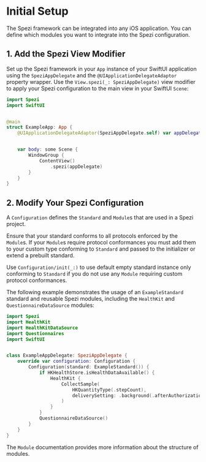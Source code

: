 # Initial Setup

<!--
                  
This source file is part of the Stanford Spezi open-source project

SPDX-FileCopyrightText: 2022 Stanford University and the project authors (see CONTRIBUTORS.md)

SPDX-License-Identifier: MIT
             
-->

The Spezi framework can be integrated into any iOS application. You can define which modules you want to integrate into the Spezi configuration.

## 1. Add the Spezi View Modifier

Set up the Spezi framework in your `App` instance of your SwiftUI application using the ``SpeziAppDelegate`` and the `@UIApplicationDelegateAdaptor` property wrapper.
Use the `View.spezi(_: SpeziAppDelegate)` view modifier to apply your Spezi configuration to the main view in your SwiftUI `Scene`:
```swift
import Spezi
import SwiftUI


@main
struct ExampleApp: App {
    @UIApplicationDelegateAdaptor(SpeziAppDelegate.self) var appDelegate


    var body: some Scene {
        WindowGroup {
            ContentView()
                .spezi(appDelegate)
        }
    }
}
```


## 2. Modify Your Spezi Configuration

A ``Configuration`` defines the ``Standard`` and ``Module``s that are used in a Spezi project.

Ensure that your standard conforms to all protocols enforced by the ``Module``s. If your ``Module``s require protocol conformances
you must add them to your custom type conforming to ``Standard`` and passed to the initializer or extend a prebuilt standard.

Use ``Configuration/init(_:)`` to use default empty standard instance only conforming to ``Standard`` if you do not use any ``Module`` requiring custom protocol conformances.


The following example demonstrates the usage of an `ExampleStandard` standard and reusable Spezi modules, including the `HealthKit` and `QuestionnaireDataSource` modules:
```swift
import Spezi
import HealthKit
import HealthKitDataSource
import Questionnaires
import SwiftUI


class ExampleAppDelegate: SpeziAppDelegate {
    override var configuration: Configuration {
        Configuration(standard: ExampleStandard()) {
            if HKHealthStore.isHealthDataAvailable() {
                HealthKit {
                    CollectSample(
                        HKQuantityType(.stepCount),
                        deliverySetting: .background(.afterAuthorizationAndApplicationWillLaunch)
                    )
                }
            }
            QuestionnaireDataSource()
        }
    }
}
```

The ``Module`` documentation provides more information about the structure of modules.
